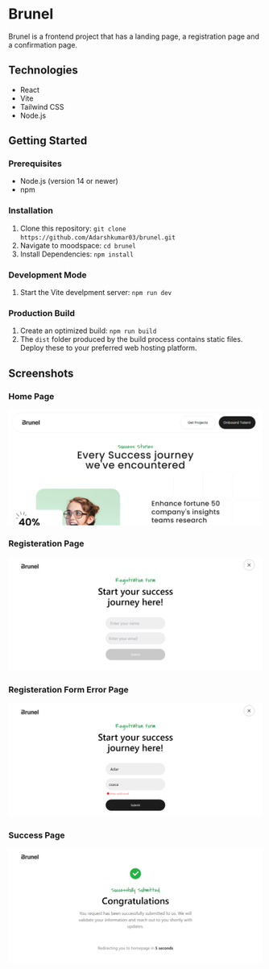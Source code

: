 # Brunel
Brunel is a frontend project that has a landing page, a registration page and a confirmation page.

## Technologies

- React
- Vite
- Tailwind CSS
- Node.js

## Getting Started

### Prerequisites

- Node.js (version 14 or newer)
- npm

### Installation

1.  Clone this repository: `git clone https://github.com/Adarshkumar03/brunel.git`
2.  Navigate to moodspace: `cd brunel`
3.  Install Dependencies: `npm install`

### Development Mode

1.  Start the Vite develpment server: `npm run dev`

### Production Build

1. Create an optimized build: `npm run build`
2. The `dist` folder produced by the build process contains static files. Deploy these to your preferred web hosting platform.

## Screenshots

### Home Page

![Home](public/homepage.png)

### Registeration Page

![Login](public/registration.png)

### Registeration Form Error Page

![Register](public/form-error.png)

### Success Page

![Dashboard](public/success.png)
